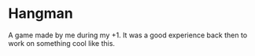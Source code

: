 # Hangman
A game made by me during my +1. It was a good experience back then to work on something cool like this. 
